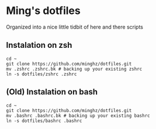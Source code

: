 # Ming's dotfiles
Organized into a nice little tidbit of here and there scripts

## Instalation on zsh
```
cd ~
git clone https://github.com/minghz/dotfiles.git
mv .zshrc .zshrc.bk # backing up your existing zshrc
ln -s dotfiles/zshrc .zshrc
```

## (Old) Instalation on bash
```
cd ~
git clone https://github.com/minghz/dotfiles.git
mv .bashrc .bashrc.bk # backing up your existing bashrc
ln -s dotfiles/bashrc .bashrc
```

